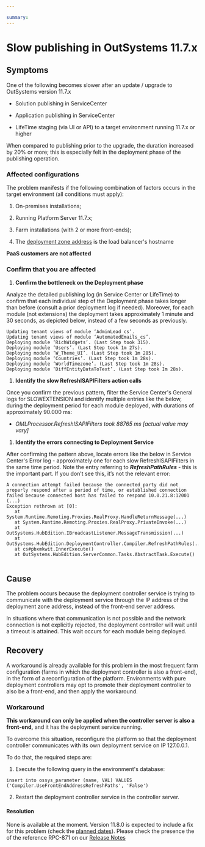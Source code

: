 ```yaml
---

summary: 
---
```



# Slow publishing in OutSystems 11.7.x

## Symptoms

One of the following becomes slower after an update / upgrade to OutSystems version 11.7.x

* Solution publishing in ServiceCenter

* Application publishing in ServiceCenter

* LifeTime staging (via UI or API) to a target environment running 11.7.x or higher

When compared to publishing prior to the upgrade, the duration increased by 20% or more; this is especially felt in the deployment phase of the publishing operation.

### Affected configurations

The problem manifests if the following combination of factors occurs in the target environment (all conditions must apply):

1. On-premises installations;

2. Running Platform Server 11.7.x;

3. Farm installations (with 2 or more front-ends);

4. The [deployment zone address](https://success.outsystems.com/Documentation/11/Managing_the_Applications_Lifecycle/Deploy_Applications/Selective_Deployment_Using_Deployment_Zones/Deployment_Zones_Reference) is the load balancer's hostname

**PaaS customers are not affected**

### Confirm that you are affected

1. **Confirm the bottleneck on the Deployment phase**

Analyze the detailed publishing log (in Service Center or LifeTime) to confirm that each individual step of the Deployment phase takes longer than before (consult a prior deployment log if needed). Moreover, for each module (not extensions) the deployment takes approximately 1 minute and 30 seconds, as depicted below, instead of a few seconds as previously.
```
Updating tenant views of module ‘AdminLead_cs’.
Updating tenant views of module ‘AutomatedEmails_cs’.
Deploying module ‘RichWidgets’. (Last Step took 315).
Deploying module ‘Users’. (Last Step took 1m 27s).
Deploying module ‘W_Theme_UI’. (Last Step took 1m 285).
Deploying module ‘Countries’. (Last Step took 1m 28s).
Deploying module ‘WorldTimezone’. (Last Step took 1m 28s).
Deploying module ‘DiffEntityDataToText’. (Last Step took Im 28s).
```
 

1. **Identify the slow RefreshISAPIFilters action calls**

Once you confirm the previous pattern, filter the Service Center's General logs for SLOWEXTENSION and identify multiple entries like the below, during the deployment period for each module deployed, with durations of approximately 90.000 ms:

* *OMLProcessor.RefreshISAPIFilters took 88765 ms [actual value may vary]*

1. **Identify the errors connecting to Deployment Service**

After confirming the pattern above, locate errors like the below in Service Center's Error log - approximately one for each slow RefreshISAPIFilters in the same time period. Note the entry referring to **_RefreshPathRules_** - this is the important part. If you don’t see this, it’s not the relevant error:
```
A connection attempt failed because the connected party did not properly respond after a period of time, or established connection failed because connected host has failed to respond 10.0.21.8:12001
(...)
Exception rethrown at [0]:
   at System.Runtime.Remoting.Proxies.RealProxy.HandleReturnMessage(...)
   at System.Runtime.Remoting.Proxies.RealProxy.PrivateInvoke(...)
   at OutSystems.HubEdition.IBroadcastListener.MessageTransmission(...)
   at OutSystems.HubEdition.DeploymentController.Compiler.RefreshPathRules(...)
   at cs#pbxmkwit.InnerExecute()
   at OutSystems.HubEdition.ServerCommon.Tasks.AbstractTask.Execute()
   
```
 

## Cause

The problem occurs because the deployment controller service is trying to communicate with the deployment service through the IP address of the deployment zone address, instead of the front-end server address. 

In situations where that communication is not possible and the network connection is not explicitly rejected, the deployment controller will wait until a timeout is attained. This wait occurs for each module being deployed.

## Recovery

A workaround is already available for this problem in the most frequent farm configuration (farms in which the deployment controller is also a front-end), in the form of a reconfiguration of the platform. Environments with pure deployment controllers may opt to promote their deployment controller to also be a front-end, and then apply the workaround.

### Workaround

<div class="info" markdown="1">

**This workaround can only be applied when the controller server is also a front-end,** and it has the deployment service running. 
</div>

To overcome this situation, reconfigure the platform so that the deployment controller communicates with its own deployment service on IP 127.0.0.1.

To do that, the required steps are: 

1. Execute the following query in the environment's database:
```
insert into ossys_parameter (name, VAL) VALUES ('Compiler.UseFrontEndAddressRefreshPaths', 'False')
```
2. Restart the deployment controller service in the controller server.

#### Resolution

None is available at the moment. Version 11.8.0 is expected to include a fix for this problem (check the [planned dates](https://success.outsystems.com/Support/Enterprise_Customers/Upgrading/OutSystems_Release_Cycle#Planned_dates_for_OutSystems_11)). Please check the presence the of the reference RPC-871 on our [Release Notes](https://success.outsystems.com/Support/Release_Notes)

